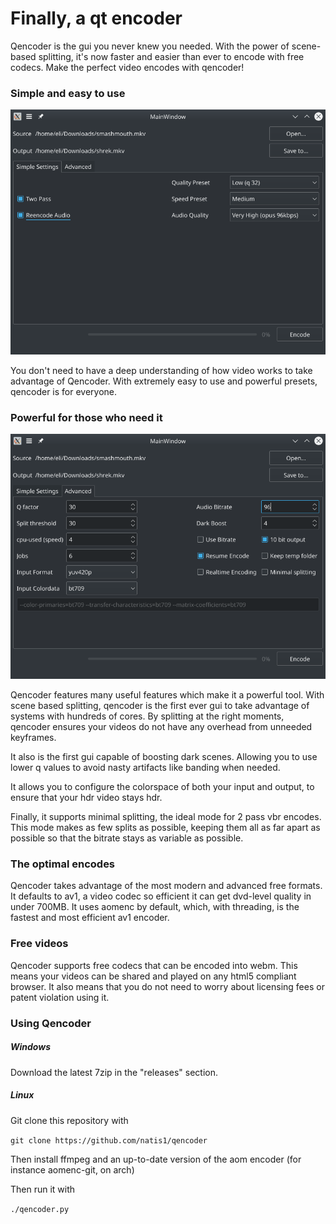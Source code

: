 # Finally, a qt encoder

Qencoder is the gui you never knew you needed. With the power of scene-based splitting, it's now faster and easier than ever to encode with free codecs. Make the perfect video encodes with qencoder!

### Simple and easy to use
![Simple view](/screenshots/simple.png)

You don't need to have a deep understanding of how video works to take advantage of Qencoder. With extremely easy to use and powerful presets, qencoder is for everyone.


### Powerful for those who need it
![Advanced view](/screenshots/complex.png)

Qencoder features many useful features which make it a powerful tool. With scene based splitting, qencoder is the first ever gui to take advantage of systems with hundreds of cores. By splitting at the right moments, qencoder ensures your videos do not have any overhead from unneeded keyframes.

It also is the first gui capable of boosting dark scenes. Allowing you to use lower q values to avoid nasty artifacts like banding when needed.

It allows you to configure the colorspace of both your input and output, to ensure that your hdr video stays hdr.

Finally, it supports minimal splitting, the ideal mode for 2 pass vbr encodes. This mode makes as few splits as possible, keeping them all as far apart as possible so that the bitrate stays as variable as possible.

### The optimal encodes

Qencoder takes advantage of the most modern and advanced free formats. It defaults to av1, a video codec so efficient it can get dvd-level quality in under 700MB. It uses aomenc by default, which, with threading, is the fastest and most efficient av1 encoder.

### Free videos

Qencoder supports free codecs that can be encoded into webm. This means your videos can be shared and played on any html5 compliant browser. It also means that you do not need to worry about licensing fees or patent violation using it.

### Using Qencoder

##### Windows

Download the latest 7zip in the "releases" section.

##### Linux

Git clone this repository with

```git clone https://github.com/natis1/qencoder```

Then install ffmpeg and an up-to-date version of the aom encoder (for instance aomenc-git, on arch)

Then run it with

```./qencoder.py```

